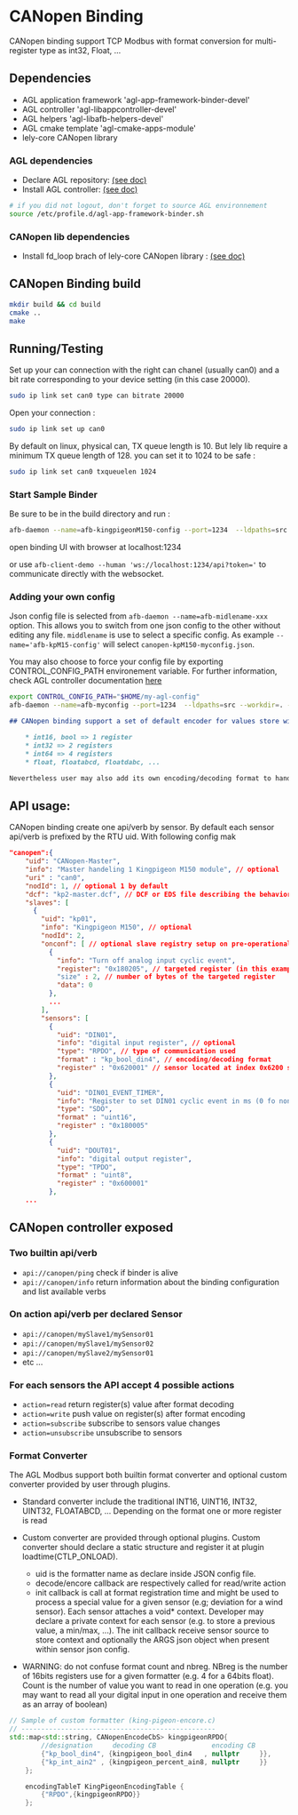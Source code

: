 # CANopen Binding

CANopen binding support
TCP Modbus with format conversion for multi-register type as int32, Float, ...

## Dependencies

* AGL application framework 'agl-app-framework-binder-devel'
* AGL controller 'agl-libappcontroller-devel'
* AGL helpers 'agl-libafb-helpers-devel'
* AGL cmake template 'agl-cmake-apps-module'
* lely-core CANopen library

### AGL dependencies

* Declare AGL repository: [(see doc)](https://docs.automotivelinux.org/docs/en/guppy/devguides/reference/2-download-packages.html#install-the-repository)
* Install AGL controller: [(see doc)](https://docs.automotivelinux.org/docs/en/guppy/devguides/reference/ctrler/controller.html)

```bash
# if you did not logout, don't forget to source AGL environnement
source /etc/profile.d/agl-app-framework-binder.sh
```

### CANopen lib dependencies

* Install fd_loop brach of lely-core CANopen library : [(see doc)](https://gitlab.com/lely_industries/lely-core/-/tree/fd_loop)

## CANopen Binding build

```bash
mkdir build && cd build
cmake ..
make
```

## Running/Testing

Set up your can connection with the right can chanel (usually can0) and a bit rate corresponding to your device setting (in this case 20000).

```bash
sudo ip link set can0 type can bitrate 20000
```

Open your connection :

```bash
sudo ip link set up can0
```

By default on linux, physical can, TX queue length is 10. But lely lib require a minimum TX queue length of 128. you can set it to 1024 to be safe :

```bash
sudo ip link set can0 txqueuelen 1024
```

### Start Sample Binder

Be sure to be in the build directory and run :

```bash
afb-daemon --name=afb-kingpigeonM150-config --port=1234  --ldpaths=src --workdir=. --roothttp=../htdocs --token= --verbose
```

open binding UI with browser at localhost:1234

or use `afb-client-demo --human 'ws://localhost:1234/api?token='` to communicate directly with the websocket.

### Adding your own config

Json config file is selected from `afb-daemon --name=afb-midlename-xxx` option. This allows you to switch from one json config to the other without editing any file. `middlename` is use to select a specific config. As example `--name='afb-kpM15-config'` will select `canopen-kpM150-myconfig.json`.

You may also choose to force your config file by exporting CONTROL_CONFIG_PATH environement variable. For further information, check AGL controller documentation [here](https://docs.automotivelinux.org/docs/en/guppy/devguides/reference/ctrler/controllerConfig.html)

```bash
export CONTROL_CONFIG_PATH="$HOME/my-agl-config"
afb-daemon --name=afb-myconfig --port=1234  --ldpaths=src --workdir=. --roothttp=../htdocs --token= --verbose
```

```md
## CANopen binding support a set of default encoder for values store within multiple registries

    * int16, bool => 1 register 
    * int32 => 2 registers
    * int64 => 4 registers
    * float, floatabcd, floatdabc, ...

Nevertheless user may also add its own encoding/decoding format to handle device specific representation (ex: device info string),or custom application encoding (ex: float to uint16 for an analog output). Custom encoder/decoder are store within user plugin (see sample at src/plugins/kingpigeon).
```

## API usage:

CANopen binding create one api/verb by sensor. By default each sensor api/verb is prefixed by the RTU uid. With following config mak

```json
"canopen":{
    "uid": "CANopen-Master",
    "info": "Master handeling 1 Kingpigeon M150 module", // optional
    "uri" : "can0",
    "nodId": 1, // optional 1 by default
    "dcf": "kp2-master.dcf", // DCF or EDS file describing the behavior of the master and it's handling of the CANopen network
    "slaves": [
      {
        "uid": "kp01",
        "info": "Kingpigeon M150", // optional
        "nodId": 2,
        "onconf": [ // optional slave registry setup on pre-operational state
          {
            "info": "Turn off analog input cyclic event",
            "register": "0x180205", // targeted register (in this example : index 0x1802 subindex 05)
            "size" : 2, // number of bytes of the targeted register
            "data": 0
          },
          ...
        ],
        "sensors": [
          {
            "uid": "DIN01",
            "info": "digital input register", // optional
            "type": "RPDO", // type of communication used
            "format" : "kp_bool_din4", // encoding/decoding format
            "register" : "0x620001" // sensor located at index 0x6200 sub-index 01
          },
          {
            "uid": "DIN01_EVENT_TIMER",
            "info": "Register to set DIN01 cyclic event in ms (0 fo non)",
            "type": "SDO",
            "format" : "uint16",
            "register" : "0x180005"
          },
          {
            "uid": "DOUT01",
            "info": "digital output register",
            "type": "TPDO",
            "format" : "uint8",
            "register" : "0x600001"
          },
    ...
```

## CANopen controller exposed

### Two builtin api/verb

* `api://canopen/ping` check if binder is alive
* `api://canopen/info` return information about the binding configuration and list available verbs

### On action api/verb per declared Sensor

* `api://canopen/mySlave1/mySensor01`
* `api://canopen/mySlave1/mySensor02`
* `api://canopen/mySlave2/mySensor01`
* etc ...

### For each sensors the API accept 4 possible actions

* `action=read` return register(s) value after format decoding
* `action=write` push value on register(s) after format encoding
* `action=subscribe` subscribe to sensors value changes
* `action=unsubscribe` unsubscribe to sensors

### Format Converter

The AGL Modbus support both builtin format converter and optional custom converter provided by user through plugins.

* Standard converter include the traditional INT16, UINT16, INT32, UINT32, FLOATABCD, ... Depending on the format one or more register is read
* Custom converter are provided through optional plugins. Custom converter should declare a static structure and register it at plugin loadtime(CTLP_ONLOAD).
  * uid is the formatter name as declare inside JSON config file.
  * decode/encore callback are respectively called for read/write action
  * init callback is call at format registration time and might be used to process a special value for a given sensor (e.g; deviation for a wind sensor). Each sensor attaches a void* context. Developer may declare a private context for each sensor (e.g. to store a previous value, a min/max, ...). The init callback receive sensor source to store context and optionally the ARGS json object when present within sensor json config.

* WARNING: do not confuse format count and nbreg. NBreg is the number of 16bits registers use for a given formatter (e.g. 4 for a 64bits float). Count is the number of value you want to read in one operation (e.g. you may want to read all your digital input in one operation and receive them as an array of boolean)

```c++
// Sample of custom formatter (king-pigeon-encore.c)
// -------------------------------------------------
std::map<std::string, CANopenEncodeCbS> kingpigeonRPDO{
        //designation     decoding CB              encoding CB
        {"kp_bool_din4", {kingpigeon_bool_din4   , nullptr     }},
        {"kp_int_ain2" , {kingpigeon_percent_ain8, nullptr     }}
    };

    encodingTableT KingPigeonEncodingTable {
        {"RPDO",{kingpigeonRPDO}}
    };
```
